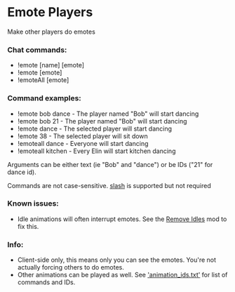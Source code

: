 # Emote Players
Make other players do emotes

### Chat commands:
* !emote [name] [emote]
* !emote [emote]
* !emoteAll [emote]

### Command examples:
* !emote bob dance   - The player named "Bob" will start dancing
* !emote bob 21      - The player named "Bob" will start dancing 
* !emote dance       - The selected player will start dancing
* !emote 38          - The selected player will sit down
* !emoteall dance    - Everyone will start dancing
* !emoteall kitchen  - Every Elin will start kitchen dancing

Arguments can be either text (ie "Bob" and "dance") or be IDs ("21" for dance id).

Commands are not case-sensitive. [slash](https://github.com/baldera-mods/slash) is supported but not required

### Known issues:
* Idle animations will often interrupt emotes. See the [Remove Idles](https://github.com/teralove/remove-idles) mod to fix this.

### Info:
* Client-side only, this means only you can see the emotes. You're not actually forcing others to do emotes.
* Other animations can be played as well. See ['animation_ids.txt'](https://github.com/teralove/emote-players/blob/master/animation_ids.txt) for list of commands and IDs.